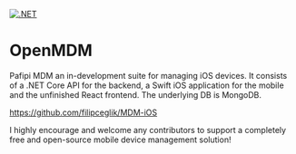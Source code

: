 [![.NET](https://github.com/Pafipi/MDM-Web/actions/workflows/dotnet.yml/badge.svg)](https://github.com/Pafipi/MDM-Web/actions/workflows/dotnet.yml)

# OpenMDM
Pafipi MDM an in-development suite for managing iOS devices. 
It consists of a .NET Core API for the backend, a Swift iOS application for the mobile and the unfinished React frontend. 
The underlying DB is MongoDB. 

https://github.com/filipceglik/MDM-iOS

I highly encourage and welcome any contributors to support a completely free and open-source mobile device management solution! 
